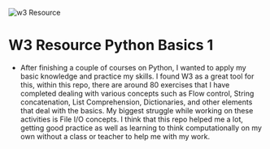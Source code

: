 ![w3 Resource](https://user-images.githubusercontent.com/86697301/128637552-abb69e1a-2e70-4f3e-bb17-23655088422b.png)

# W3 Resource Python Basics 1

* After finishing a couple of courses on Python, I wanted to apply my basic knowledge and practice my skills. I found W3 as a great tool for this, within this repo, there are around 80 exercises that I have completed dealing with various concepts such as Flow control, String concatenation, List Comprehension, Dictionaries, and other elements that deal with the basics. My biggest struggle while working on these activities is File I/O concepts. I think that this repo helped me a lot, getting good practice as well as learning to think computationally on my own without a class or teacher to help me with my work.
